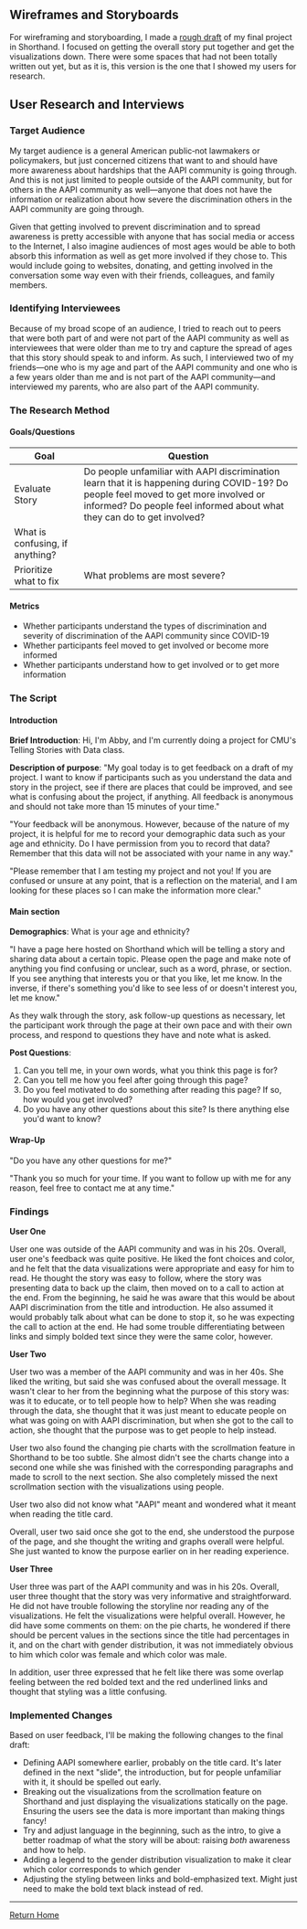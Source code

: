 ## Wireframes and Storyboards 

For wireframing and storyboarding, I made a [rough draft](https://preview.shorthand.com/sTWXaHMSXwBs0GSn) of my final project in Shorthand. I focused on getting the overall story put together and get the visualizations down. There were some spaces that had not been totally written out yet, but as it is, this version is the one that I showed my users for research. 

## User Research and Interviews 

### Target Audience 

My target audience is a general American public&dash;not lawmakers or policymakers, but just concerned citizens that want to and should have more awareness about hardships that the AAPI community is going through. And this is not just limited to people outside of the AAPI community, but for others in the AAPI community as well&mdash;anyone that does not have the information or realization about how severe the discrimination others in the AAPI community are going through. 

Given that getting involved to prevent discrimination and to spread awareness is pretty accessible with anyone that has social media or access to the Internet, I also imagine audiences of most ages would be able to both absorb this information as well as get more involved if they chose to. This would include going to websites, donating, and getting involved in the conversation some way even with their friends, colleagues, and family members. 

### Identifying Interviewees 

Because of my broad scope of an audience, I tried to reach out to peers that were both part of and were not part of the AAPI community as well as interviewees that were older than me to try and capture the spread of ages that this story should speak to and inform. As such, I interviewed two of my friends&mdash;one who is my age and part of the AAPI community and one who is a few years older than me and is not part of the AAPI community&mdash;and interviewed my parents, who are also part of the AAPI community. 

### The Research Method 

#### Goals/Questions 

| Goal                | Question | 
| --------------------|----------|
| Evaluate Story | Do people unfamiliar with AAPI discrimination learn that it is happening during COVID-19? Do people feel moved to get more involved or informed? Do people feel informed about what they can do to get involved? |
| What is confusing, if anything? | | 
| Prioritize what to fix | What problems are most severe? | 

#### Metrics 

* Whether participants understand the types of discrimination and severity of discrimination of the AAPI community since COVID-19 
* Whether participants feel moved to get involved or become more informed 
* Whether participants understand how to get involved or to get more information 

### The Script 

#### Introduction 

**Brief Introduction**: Hi, I'm Abby, and I'm currently doing a project for CMU's Telling Stories with Data class. 

**Description of purpose**: "My goal today is to get feedback on a draft of my project. I want to know if participants such as you understand the data and story in the project, see if there are places that could be improved, and see what is confusing about the project, if anything. All feedback is anonymous and should not take more than 15 minutes of your time." 

"Your feedback will be anonymous. However, because of the nature of my project, it is helpful for me to record your demographic data such as your age and ethnicity. Do I have permission from you to record that data? Remember that this data will not be associated with your name in any way." 

"Please remember that I am testing my project and not you! If you are confused or unsure at any point, that is a reflection on the material, and I am looking for these places so I can make the information more clear." 

#### Main section

**Demographics**: What is your age and ethnicity? 

"I have a page here hosted on Shorthand which will be telling a story and sharing data about a certain topic. Please open the page and make note of anything you find confusing or unclear, such as a word, phrase, or section. If you see anything that interests you or that you like, let me know. In the inverse, if there's something you'd like to see less of or doesn't interest you, let me know."

As they walk through the story, ask follow-up questions as necessary, let the participant work through the page at their own pace and with their own process, and respond to questions they have and note what is asked. 

**Post Questions**: 

1. Can you tell me, in your own words, what you think this page is for? 
2. Can you tell me how you feel after going through this page? 
3. Do you feel motivated to do something after reading this page? If so, how would you get involved?
4. Do you have any other questions about this site? Is there anything else you'd want to know? 

#### Wrap-Up 

"Do you have any other questions for me?" 

"Thank you so much for your time. If you want to follow up with me for any reason, feel free to contact me at any time." 

### Findings 

**User One** 

User one was outside of the AAPI community and was in his 20s. Overall, user one's feedback was quite positive. He liked the font choices and color, and he felt that the data visualizations were appropriate and easy for him to read. He thought the story was easy to follow, where the story was presenting data to back up the claim, then moved on to a call to action at the end. From the beginning, he said he was aware that this would be about AAPI discrimination from the title and introduction. He also assumed it would probably talk about what can be done to stop it, so he was expecting the call to action at the end. He had some trouble differentiating between links and simply bolded text since they were the same color, however. 

**User Two** 

User two was a member of the AAPI community and was in her 40s. She liked the writing, but said she was confused about the overall message. It wasn't clear to her from the beginning what the purpose of this story was: was it to educate, or to tell people how to help? When she was reading through the data, she thought that it was just meant to educate people on what was going on with AAPI discrimination, but when she got to the call to action, she thought that the purpose was to get people to help instead. 

User two also found the changing pie charts with the scrollmation feature in Shorthand to be too subtle. She almost didn't see the charts change into a second one while she was finished with the corresponding paragraphs and made to scroll to the next section. She also completely missed the next scrollmation section with the visualizations using people.

User two also did not know what "AAPI" meant and wondered what it meant when reading the title card. 

Overall, user two said once she got to the end, she understood the purpose of the page, and she thought the writing and graphs overall were helpful. She just wanted to know the purpose earlier on in her reading experience. 

**User Three** 

User three was part of the AAPI community and was in his 20s. Overall, user three thought that the story was very informative and straightforward. He did not have trouble following the storyline nor reading any of the visualizations. He felt the visualizations were helpful overall. However, he did have some comments on them: on the pie charts, he wondered if there should be percent values in the sections since the title had percentages in it, and on the chart with gender distribution, it was not immediately obvious to him which color was female and which color was male. 

In addition, user three expressed that he felt like there was some overlap feeling between the red bolded text and the red underlined links and thought that styling was a little confusing. 

### Implemented Changes 

Based on user feedback, I'll be making the following changes to the final draft: 

* Defining AAPI somewhere earlier, probably on the title card. It's later defined in the next "slide", the introduction, but for people unfamiliar with it, it should be spelled out early. 
* Breaking out the visualizations from the scrollmation feature on Shorthand and just displaying the visualizations statically on the page. Ensuring the users see the data is more important than making things fancy! 
* Try and adjust language in the beginning, such as the intro, to give a better roadmap of what the story will be about: raising *both* awareness and how to help. 
* Adding a legend to the gender distribution visualization to make it clear which color corresponds to which gender 
* Adjusting the styling between links and bold-emphasized text. Might just need to make the bold text black instead of red. 

<hr> 

[Return Home](https://ascho18.github.io/cho-portfolio/) 

